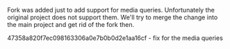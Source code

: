 Fork was added just to add support for media queries. Unfortunately the original project does not support them. 
We'll try to merge the change into the main project and get rid of the fork then. 

47358a820f7ec098163306a0e7b0b0d2e1aa16cf - fix for the media queries
